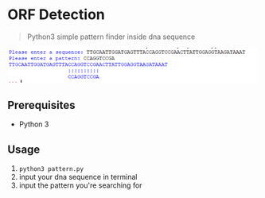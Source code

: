 # ORF Detection

> Python3 simple pattern finder inside dna sequence

<img src="example.PNG" />

## Prerequisites

*   Python 3

## Usage

1.  `python3 pattern.py`
2.  input your dna sequence in terminal
3.  input the pattern you're searching for


